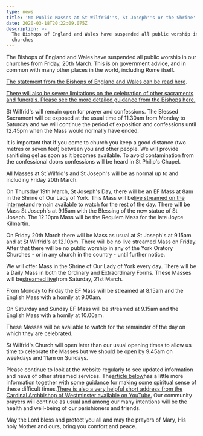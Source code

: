 ```yaml
---
type: news
title: 'No Public Masses at St Wilfrid''s, St Joseph''s or the Shrine'
date: 2020-03-18T20:22:09.075Z
description: >-
  The Bishops of England and Wales have suspended all public worship in our
  churches
---
```

The Bishops of England and Wales have suspended all public worship in our churches from Friday, 20th March. This is on government advice, and in common with many other places in the world, including Rome itself.

[The statement from the Bishops of England and Wales can be read here](https://middlesbrough-diocese.org.uk/public-worship-suspended-but-churches-to-stay-open/).

[There will also be severe limitations on the celebration of other sacraments and funerals. Please see the more detailed guidance from the Bishops here.](https://www.birminghamdiocese.org.uk/Handlers/Download.ashx?IDMF=f705360f-0e60-4389-b9c0-933359d67351)

St Wilfrid's will remain open for prayer and confessions. The Blessed Sacrament will be exposed at the usual time of 11.30am from Monday to Saturday and we will continue the period of exposition and confessions until 12.45pm when the Mass would normally have ended.

It is important that if you come to church you keep a good distance (two metres or seven feet) between you and other people. We will provide sanitising gel as soon as it becomes available. To avoid contamination from the confessional doors confessions will be heard in St Philip's Chapel.

All Masses at St Wilfrid's and St Joseph's will be as normal up to and including Friday 20th March.

On Thursday 19th March, St Joseph's Day, there will be an EF Mass at 8am in the Shrine of Our Lady of York. This Mass will be[live streamed on the internet](https://www.youtube.com/channel/UCEwsSz1_fhjFlJNOFEpRtfw)and remain available to watch for the rest of the day. There will be Mass St Joseph's at 9.15am with the Blessing of the new statue of St Joseph. The 12.10pm Mass will be the Requiem Mass for the late Joyce Kilmartin.

On Friday 20th March there will be Mass as usual at St Joseph's at 9.15am and at St Wilfrid's at 12.10pm. There will be no live streamed Mass on Friday. After that there will be no public worship in any of the York Oratory Churches - or in any church in the country - until further notice.

We will offer Mass in the Shrine of Our Lady of York every day. There will be a Daily Mass in both the Ordinary and Extraordinary Forms. These Masses will be[streamed live](https://www.youtube.com/channel/UCEwsSz1_fhjFlJNOFEpRtfw)from Saturday, 21st March.

From Monday to Friday the EF Mass will be streamed at 8.15am and the English Mass with a homily at 9.00am.

On Saturday and Sunday EF Mass will be streamed at 9.15am and the English Mass with a homily at 10.00am.

These Masses will be available to watch for the remainder of the day on which they are celebrated.

St Wilfrid's Church will open later than our usual opening times to allow us time to celebrate the Masses but we should be open by 9.45am on weekdays and 11am on Sundays.

Please continue to look at the website regularly to see updated information and news of other streamed services. The[article below](http://www.stwilfridsyork.org.uk/blog/post/3104-the-voice-of-prayer-is-never-silent-nor-dies-the-strain-of-praise-away/)has a little more information together with some guidance for making some spiritual sense of these difficult times.[There is also a very helpful short address from the Cardinal Archbishop of Westminster available on YouTube.](https://youtu.be/vbZ0_x__Cxc) Our community prayers will continue as usual and among our many intentions will be the health and well-being of our parishioners and friends.

May the Lord bless and protect you all and may the prayers of Mary, His holy Mother and ours, bring you comfort and peace.
